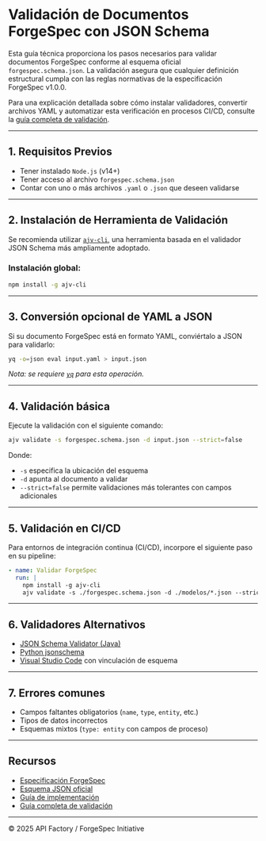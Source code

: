 # Validación de Documentos ForgeSpec con JSON Schema

Esta guía técnica proporciona los pasos necesarios para validar documentos ForgeSpec conforme al esquema oficial `forgespec.schema.json`. La validación asegura que cualquier definición estructural cumpla con las reglas normativas de la especificación ForgeSpec v1.0.0.

Para una explicación detallada sobre cómo instalar validadores, convertir archivos YAML y automatizar esta verificación en procesos CI/CD, consulte la [guía completa de validación](./using_schema.md).

---

## 1. Requisitos Previos

- Tener instalado `Node.js` (v14+)
- Tener acceso al archivo `forgespec.schema.json`
- Contar con uno o más archivos `.yaml` o `.json` que deseen validarse

---

## 2. Instalación de Herramienta de Validación

Se recomienda utilizar [`ajv-cli`](https://github.com/ajv-validator/ajv-cli), una herramienta basada en el validador JSON Schema más ampliamente adoptado.

### Instalación global:

```bash
npm install -g ajv-cli
```

---

## 3. Conversión opcional de YAML a JSON

Si su documento ForgeSpec está en formato YAML, conviértalo a JSON para validarlo:

```bash
yq -o=json eval input.yaml > input.json
```

*Nota: se requiere *[*`yq`*](https://github.com/mikefarah/yq)* para esta operación.*

---

## 4. Validación básica

Ejecute la validación con el siguiente comando:

```bash
ajv validate -s forgespec.schema.json -d input.json --strict=false
```

Donde:

- `-s` especifica la ubicación del esquema
- `-d` apunta al documento a validar
- `--strict=false` permite validaciones más tolerantes con campos adicionales

---

## 5. Validación en CI/CD

Para entornos de integración continua (CI/CD), incorpore el siguiente paso en su pipeline:

```yaml
- name: Validar ForgeSpec
  run: |
    npm install -g ajv-cli
    ajv validate -s ./forgespec.schema.json -d ./modelos/*.json --strict=false
```

---

## 6. Validadores Alternativos

- [JSON Schema Validator (Java)](https://github.com/everit-org/json-schema)
- [Python jsonschema](https://python-jsonschema.readthedocs.io/en/stable/)
- [Visual Studio Code](https://code.visualstudio.com/docs/languages/json#_json-schemas-and-settings) con vinculación de esquema

---

## 7. Errores comunes

- Campos faltantes obligatorios (`name`, `type`, `entity`, etc.)
- Tipos de datos incorrectos
- Esquemas mixtos (`type: entity` con campos de proceso)

---

## Recursos

- [Especificación ForgeSpec](./README.md)
- [Esquema JSON oficial](./forgespec.schema.json)
- [Guía de implementación](./implementation.md)
- [Guía completa de validación](./using_schema.md)

---

© 2025 API Factory / ForgeSpec Initiative

